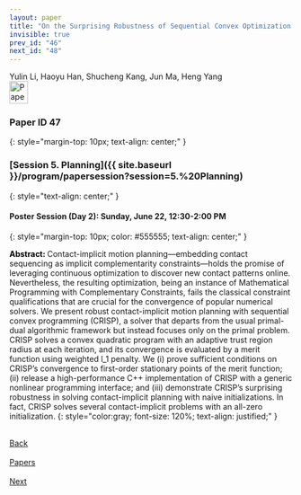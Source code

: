 ```yaml
---
layout: paper
title: "On the Surprising Robustness of Sequential Convex Optimization for Contact-Implicit Motion Planning"
invisible: true
prev_id: "46"
next_id: "48"
---
```

<div class="paper-authors">
  <div class="paper-author-box">
    <div class="paper-author-name">Yulin Li, Haoyu Han, Shucheng Kang, Jun Ma, Heng Yang</div>
    <div class="paper-author-uni"></div>
  </div>
</div>

<div class="paper-pdf">
  <div>
    <a href="https://www.roboticsproceedings.org/rss21/p047.pdf" title="Download PDF" target="_blank">
      <img src="{{ site.baseurl }}/images/paper_link_cardinal_red.png" alt="Paper PDF" width="33" height="40" />
    </a>
  </div>
</div>

### Paper ID 47
{: style="margin-top: 10px; text-align: center;" }

### [Session 5. Planning]({{ site.baseurl }}/program/papersession?session=5.%20Planning)
{: style="text-align: center;" }

#### Poster Session (Day 2): Sunday, June 22, 12:30-2:00 PM
{: style="margin-top: 10px; color: #555555; text-align: center;" }

<b style="color: black;">Abstract: </b>Contact-implicit motion planning—embedding contact sequencing as implicit complementarity constraints—holds the promise of leveraging continuous optimization to discover new contact patterns online. Nevertheless, the resulting optimization, being an instance of Mathematical Programming with Complementary Constraints, fails the classical constraint qualifications that are crucial for the convergence of popular numerical solvers. We present robust contact-implicit motion planning with sequential convex programming (CRISP), a solver that departs from the usual primal-dual algorithmic framework but instead focuses only on the primal problem. CRISP solves a convex quadratic program with an adaptive trust region radius at each iteration, and its convergence is evaluated by a merit function using weighted l_1 penalty. We (i) prove sufficient conditions on CRISP’s convergence to first-order stationary points of the merit function; (ii) release a high-performance C++ implementation of CRISP with a generic nonlinear programming interface; and (iii) demonstrate CRISP’s surprising robustness in solving contact-implicit planning with naive initializations. In fact, CRISP solves several contact-implicit problems with an all-zero initialization.
{: style="color:gray; font-size: 120%; text-align: justified;" }

<div class="paper-menu">
  <div class="paper-menu-inner">
    <a href="{{ site.baseurl }}/program/papers/46/" title="Previous Paper">
            <div class="paper-menu-icon">
                <i class="fas fa-arrow-left"></i><br>
                <span class="paper-menu-label">Back</span>
            </div>
        </a>
    <a href="{{ site.baseurl }}/program/papers" title="All Papers">
      <div class="paper-menu-icon">
        <i class="fas fa-list"></i><br>
        <span class="paper-menu-label">Papers</span>
      </div>
    </a>
    <a href="{{ site.baseurl }}/program/papers/48/" title="Next Paper">
            <div class="paper-menu-icon">
                <i class="fas fa-arrow-right"></i><br>
                <span class="paper-menu-label">Next</span>
            </div>
        </a>
  </div>
</div>
